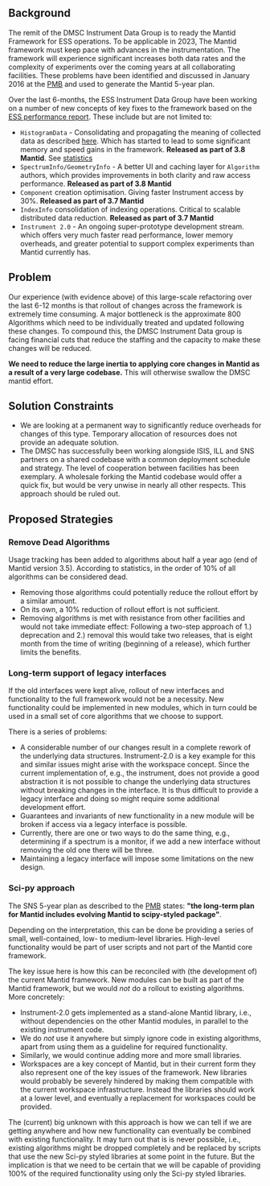 ## Background

The remit of the DMSC Instrument Data Group is to ready the Mantid Framework for ESS operations. To be applicable in 2023, The Mantid framework must keep pace with advances in the instrumentation. The framework will experience significant increases both data rates and the complexity of experiments over the coming years at all collaborating facilities. These problems have been identified and discussed in January 2016 at the [PMB](https://github.com/mantidproject/documents/blob/master/Project-Management/PMB/Minutes/PMBMinutes-2016-01-22.docx) and used to generate the Mantid 5-year plan.

Over the last 6-months, the ESS Instrument Data Group have been working on a number of new concepts of key fixes to the framework based on the [ESS performance report](https://github.com/mantidproject/documents/blob/master/Performance/performance_analysis_of_mantid_for_ess.pdf). These include but are not limited to:

* `HistogramData` - Consolidating and propagating the meaning of collected data as described [here](http://docs.mantidproject.org/nightly/concepts/HistogramData.html). Which has started to lead to some significant memory and speed gains in the framework. **Released as part of 3.8 Mantid**.  See [statistics](https://github.com/mantidproject/mantid/blob/master/docs/source/release/v3.8.0/framework.rst)
* `SpectrumInfo/GeometryInfo` - A better UI and caching layer for `Algorithm` authors, which provides improvements in both clarity and raw access performance. **Released as part of 3.8 Mantid**
* `Component` creation optimisation. Giving faster Instrument access by 30%. **Released as part of 3.7 Mantid**
* `IndexInfo` consolidation of indexing operations. Critical to scalable distributed data reduction. **Released as part of 3.7 Mantid**
* `Instrument 2.0` - An ongoing super-prototype development stream. which offers very much faster read performance, lower memory overheads, and greater potential to support complex experiments than Mantid currently has.


## Problem

Our experience (with evidence above) of this large-scale refactoring over the last 6-12 months is that rollout of changes across the framework is extremely time consuming. A major bottleneck is the approximate 800 Algorithms which need to be individually treated and updated following these changes. To compound this, the DMSC Instrument Data group is facing financial cuts that reduce the staffing and the capacity to make these changes will be reduced.

**We need to reduce the large inertia to applying core changes in Mantid as a result of a very large codebase.** This will otherwise swallow the DMSC mantid effort.


## Solution Constraints

* We are looking at a permanent way to significantly reduce overheads for changes of this type. Temporary allocation of resources does not provide an adequate solution.
* The DMSC has successfully been working alongside ISIS, ILL and SNS partners on a shared codebase with a common deployment schedule and strategy. The level of cooperation between facilities has been exemplary. A wholesale forking the Mantid codebase would offer a quick fix, but would be very unwise in nearly all other respects. This approach should be ruled out.


## Proposed Strategies

### Remove Dead Algorithms

Usage tracking has been added to algorithms about half a year ago (end of Mantid version 3.5).
According to statistics, in the order of 10% of all algorithms can be considered dead.
- Removing those algorithms could potentially reduce the rollout effort by a similar amount.
- On its own, a 10% reduction of rollout effort is not sufficient.
- Removing algorithms is met with resistance from other facilities and would not take immediate effect:
  Following a two-step approach of 1.) deprecation and 2.) removal this would take two releases, that is eight month from the time of writing (beginning of a release), which further limits the benefits.

### Long-term support of legacy interfaces

If the old interfaces were kept alive, rollout of new interfaces and functionality to the full framework would not be a necessity.
New functionality could be implemented in new modules, which in turn could be used in a small set of core algorithms that we choose to support.

There is a series of problems:

- A considerable number of our changes result in a complete rework of the underlying data structures.
  Instrument-2.0 is a key example for this and similar issues might arise with the workspace concept.
  Since the current implementation of, e.g., the instrument, does not provide a good abstraction it is not possible to change the underlying data structures without breaking changes in the interface.
  It is thus difficult to provide a legacy interface and doing so might require some additional development effort.
- Guarantees and invariants of new functionality in a new module will be broken if access via a legacy interface is possible.
- Currently, there are one or two ways to do the same thing, e.g., determining if a spectrum is a monitor, if we add a new interface without removing the old one there will be three.
- Maintaining a legacy interface will impose some limitations on the new design.

### Sci-py approach
The SNS 5-year plan as described to the [PMB](https://github.com/mantidproject/documents/blob/master/Project-Management/PMB/Minutes/PMBMinutes-2016-01-22.docx) states: **"the long-term plan for Mantid includes evolving Mantid to scipy-styled package"**.

Depending on the interpretation, this can be done be providing a series of small, well-contained, low- to medium-level libraries.
High-level functionality would be part of user scripts and not part of the Mantid core framework.

The key issue here is how this can be reconciled with (the development of) the current Mantid framework.
New modules can be built as part of the Mantid framework, but we would *not* do a rollout to existing algorithms.
More concretely:

- Instrument-2.0 gets implemented as a stand-alone Mantid library, i.e., without dependencies on the other Mantid modules, in parallel to the existing instrument code.
- We do *not* use it anywhere but simply ignore code in existing algorithms, apart from using them as a guideline for required functionality.
- Similarly, we would continue adding more and more small libraries.
- Workspaces are a key concept of Mantid, but in their current form they also represent one of the key issues of the framework.
  New libraries would probably be severely hindered by making them compatible with the current workspace infrastructure.
  Instead the libraries should work at a lower level, and eventually a replacement for workspaces could be provided.

The (current) big unknown with this approach is how we can tell if we are getting anywhere and how new functionality can eventually be combined with existing functionality.
It may turn out that is is never possible, i.e., existing algorithms might be dropped completely and be replaced by scripts that use the new Sci-py styled libraries at some point in the future.
But the implication is that we need to be certain that we will be capable of providing 100% of the required functionality using only the Sci-py styled libraries.
